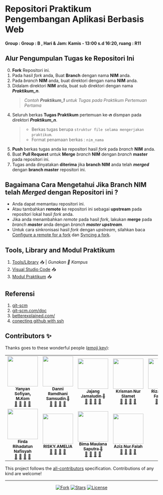 # Repositori Praktikum Pengembangan Aplikasi Berbasis Web
#### Group : Group : B , Hari & Jam: Kamis - 13:00 s.d 16:20, ruang : R11

## Alur Pengumpulan Tugas ke Repositori Ini
0. **Fork** Repositori ini.
1. Pada hasil *fork* anda, Buat **Branch** dengan nama **NIM** anda.
2. Pada *branch* **NIM** anda, buat direktori dengan nama **NIM** anda.
3. Didalam direktori **NIM** anda, buat sub direktori dengan nama _**Praktikum_n**_.
   > *Contoh **Praktikum_1** untuk Tugas pada Praktikum Pertemuan Pertama*  
4. Seluruh berkas **Tugas Praktikum** pertemuan ke-_**n**_ dismpan pada direktori _**Praktikum_n**_.
   > - Berkas tugas berupa  `struktur file selama mengerjakan praktikum`.
   > - Format penamaan berkas : `nim_nama`
5. **Push** berkas tugas anda ke repositori hasil *fork* pada *branch* **NIM** anda.
6. Buat **Pull Request** untuk **Merge** *branch* **NIM** dengan *branch* **master** pada repositori ini.
7. Tugas anda dinyatakan **diterima** jika **branch NIM** anda telah _**merged**_ dengan **branch master** repositori ini.  

## Bagaimana Cara Mengetahui Jika **Branch NIM** telah _**Merged**_ dengan Repositori ini ?
 - Anda dapat memantau repositori ini.
 - Atau tambahkan **remote** ke repositori ini sebagai **upstream** pada repositori lokal hasil *fork* anda.
 - Jika anda menambahkan *remote* pada hasil *fork*, lakukan **merge** pada _branch **master**_ anda dengan _branch **master upstream**_.
 - Untuk cara sinkronisasi hasil *fork* dengan *upstream*, silahkan baca [Configure a remote for a fork](https://help.github.com/en/articles/configuring-a-remote-for-a-fork) dan [Syncing a fork](https://help.github.com/en/articles/syncing-a-fork).

## Tools, Library and Modul Praktikum

1. [Tools/Library](http://bit.ly/2tvgSYm) 📥 | *Gunakan 💌 Kampus*
2. [Visual Studio Code](https://code.visualstudio.com) 📥
3. [Modul Praktikum](https://github.com/yysofiyan/PABWEB-B/blob/master/Modul%20Praktikum%20Pengembangan%20Aplikasi%20Berbasis%20Web%20(1)%20(1)%20(2).pdf) 📥

## Referensi

1. [git-scm](https://git-scm.com/book/id/v2/Memulai-Dasar-dasar-Git)
2. [git-scm.com/doc](https://git-scm.com/doc)
3. [betterexplained.com/](https://betterexplained.com/articles/intro-to-distributed-version-control-illustrated/)
4. [conecting github with ssh](https://help.github.com/en/github/authenticating-to-github/connecting-to-github-with-ssh)



## Contributors ✨

Thanks goes to these wonderful people ([emoji key](https://allcontributors.org/docs/en/emoji-key)):

<!-- ALL-CONTRIBUTORS-LIST:START - Do not remove or modify this section -->
<!-- prettier-ignore-start -->
<!-- markdownlint-disable -->
<table>
  <tr>
    <td align="center"><a href="#"><img src="https://avatars0.githubusercontent.com/u/34052001?s=460&v=4" width="100px;"
          alt="" /><br /><sub><b>Yanyan Sofiyan, M.Kom</b></sub></a><br /><a href="#" title="Link Repo">🔗</a> <a
        href="#" title="Documentation">📖</a> <a href="#" title="Profile">👀</a> <a href="#" title="Talks">📢</a></td>
    <td align="center"><a href="#"><img src="https://avatars0.githubusercontent.com/u/61279594?s=460&v=4" width="100px;"
          alt="" /><br /><sub><b>Danni Ramdhani Samsudin 🥇</b></sub></a><br /><a
        href="https://github.com/danniramdhanisamsudin?tab=repositories" title="Link Repo">🔗</a> <a href="#"
        title="Documentation">📖</a> <a href="https://github.com/danniramdhanisamsudin" title="Profile">👀</a> <a
        href="#" title="Talks">📢</a></td>
    <td align="center"><a href="#"><img src="https://avatars0.githubusercontent.com/u/61269579?s=460&v=4" width="100px;"
          alt="" /><br /><sub><b>Jajang Jamaludin 🥇</b></sub></a><br /><a
        href="https://github.com/JajangJamaludin?tab=repositories" title="Link Repo">🔗</a> <a href="#"
        title="Documentation">📖</a> <a href="https://github.com/JajangJamaludin" title="Profile">👀</a> <a href="#"
        title="Talks">📢</a></td>
    <td align="center"><a href="#"><img src="https://avatars0.githubusercontent.com/u/61266364?s=460&v=4" width="100px;"
          alt="" /><br /><sub><b>Krisman Nur Slamet</b></sub></a><br /><a
        href="https://github.com/Krismannurslamet?tab=repositories" title="Link Repo">🔗</a> <a href="#"
        title="Documentation">📖</a> <a href="https://github.com/Krismannurslamet" title="Profile">👀</a> <a href="#"
        title="Talks">📢</a></td>
    <td align="center"><a href="#"><img
          src="https://avatars0.githubusercontent.com/u/61266360?s=400&u=4a49c43a0d12f946bb5ba73bd9458f5798da1f6d&v=4"
          width="100px;" alt="" /><br /><sub><b>Rizal Fathan Fadillah 🥇</b></sub></a><br /><a href="https://github.com/rizalfathan/PABWEB-B" title="Link Repo">🔗</a> <a
        href="#" title="Documentation">📖</a> <a href="#" title="Profile">👀</a> <a href="#" title="Talks">📢</a></td>
    <!-- Baris Pertama -->
    <!-- isi profile akun github anda di bawah baris ke 2 -->
  </tr>
  <tr>
    <!-- Baris 2 Max 7 Akun -->
     <!-- Baris 2 Max 7 Akun -->
     <td align="center"><a href="#"><img src="https://c7.uihere.com/files/706/515/789/computer-icons-facepalm-clip-art-share-icon-portable-network-graphics-vector-students.jpg" width="100px;" alt=""/><br /><sub><b>Firda Rihadatun Nafisyah</b></sub></a><br /><a href="#" title="Link Repo">🔗</a> <a href="#" title="Documentation">📖</a> <a href="#" title="Profile">👀</a> <a href="#" title="Talks">📢</a></td>
     <td align="center"><a href="#"><img src="https://c7.uihere.com/files/706/515/789/computer-icons-facepalm-clip-art-share-icon-portable-network-graphics-vector-students.jpg" width="100px;" alt=""/><br /><sub><b>RISKY AMELIA</b></sub></a><br /><a href="#" title="Link Repo">🔗</a> <a href="#" title="Documentation">📖</a> <a href="#" title="Profile">👀</a> <a href="#" title="Talks">📢</a></td>
     <td align="center"><a href="#"><img src="https://avatars1.githubusercontent.com/u/61266174?s=460&u=cd3f2814ce3602229a59fad54f6d9112e8ac659f&v=4" width="100px;" alt=""/><br /><sub><b>Bima Maulana Saputra 🥇</b></sub></a><br /><a href="https://github.com/bimamaul/PABWEB-B" title="Link Repo">🔗</a> <a href="#" title="Documentation">📖</a> <a href="https://github.com/bimamaul" title="Profile">👀</a> <a href="#" title="Talks">📢</a></td>
     <td align="center"><a href="#"><img src="https://avatars1.githubusercontent.com/u/61534382?s=400&u=5650f4946ef24e342dafd1e57d280f20e6394fa7&v=4" width="100px;" alt=""/><br /><sub><b>Aziz Nur Falah </b></sub></a><br /><a href="https://github.com/Anurfah/PABWEB-B" title="Link Repo">🔗</a> <a href="#" title="Documentation">📖</a> <a href="https://github.com/Anurfah" title="Profile">👀</a> <a href="#" title="Talks">📢</a></td>

  </tr>
  <tr>
    <!-- Baris ke 3 Max 7 Akun-->

  </tr>
  <tr>
    <!-- Baris Ke 4 Mak 7 Akun-->

  </tr>
  <tr>
    <!-- Baris Ke 5 Mak 7 Akun-->

  </tr>
  <tr>

  </tr>
</table>

<!-- markdownlint-enable -->
<!-- prettier-ignore-end -->
<!-- ALL-CONTRIBUTORS-LIST:END -->

This project follows the [all-contributors](https://allcontributors.org) specification.
Contributions of any kind are welcome!

----

<p align="center">
<a href="#"><img src="https://img.shields.io/github/forks/yysofiyan/PABWEB-B.svg?style=plastic" alt="Fork"></a>
<a href="#"><img src="https://img.shields.io/github/stars/yysofiyan/PABWEB-B.svg?style=plastic" alt="Stars"></a>
<a href="#"><img src="https://poser.pugx.org/laravel/framework/license.svg" alt="License"></a>
</p>
